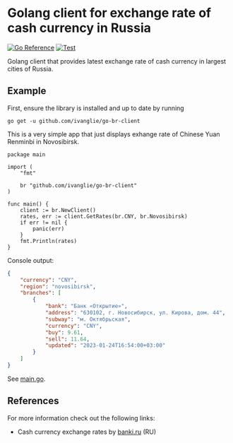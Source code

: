 # Golang client for exchange rate of cash currency in Russia

[![Go Reference](https://pkg.go.dev/badge/github.com/ivanglie/go-br-client.svg)](https://pkg.go.dev/github.com/ivanglie/go-br-client)
[![Test](https://github.com/ivanglie/go-br-client/actions/workflows/test.yml/badge.svg)](https://github.com/ivanglie/go-br-client/actions/workflows/test.yml)

Golang client that provides latest exchange rate of cash currency in largest cities of Russia.

## Example

First, ensure the library is installed and up to date by running

```
go get -u github.com/ivanglie/go-br-client
```

This is a very simple app that just displays exhange rate of Chinese Yuan Renminbi in Novosibirsk.

```golang
package main

import (
	"fmt"

	br "github.com/ivanglie/go-br-client"
)

func main() {
	client := br.NewClient()
	rates, err := client.GetRates(br.CNY, br.Novosibirsk)
	if err != nil {
		panic(err)
	}
	fmt.Println(rates)
}
```

Console output:

```json
{
    "currency": "CNY",
    "region": "novosibirsk",
    "branches": [
        {
            "bank": "Банк «Открытие»",
            "address": "630102, г. Новосибирск, ул. Кирова, дом. 44",
            "subway": "м. Октябрьская",
            "currency": "CNY",
            "buy": 9.61,
            "sell": 11.64,
            "updated": "2023-01-24T16:54:00+03:00"
        }
    ]
}
```
See [main.go](./_example/main.go).

## References

For more information check out the following links:

* Cash currency exchange rates by [banki.ru](https://www.banki.ru/products/currency/cash/moskva/) (RU)
